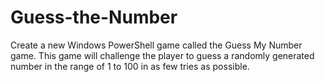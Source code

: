 # Guess-the-Number
Create a new Windows PowerShell game called the Guess My Number game. This game will challenge the player to guess a randomly generated number in the range of 1 to 100 in as few tries as possible.
